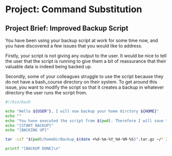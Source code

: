 # Project: Command Substitution
## Project Brief: Improved Backup Script

You have been using your backup script at work for some time now, and you have discovered a few issues that you would like to address.

Firstly, your script is not giving any output to the user. It would be nice to tell the user that the script is running to give them a bit of reassurance that their valuable data is indeed being backed up.

Secondly, some of your colleagues struggle to use the script because they do not have a bash_course directory on their system. To get around this issue, you want to modify the script so that it creates a backup in whatever directory the user runs the script from.

```bash
#!/bin/bash

echo "Hello ${USER^}, I will now backup your home dirctory ${HOME}"
echo ""
echo "You have executed the script from $(pwd). Therefore I will save the backup in $(pwd)"
echo "[START BACKUP]"
echo "[BACKING UP]"

tar -czf "$(pwd)/homeDirBackup_$(date +%d-%m-%Y_%H-%M-%S)".tar.gz ~/* 2>/dev/null

printf "[BACKUP DONE]\n"
```